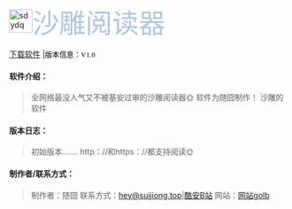 <META content="随囧,suijiong,Suijiong,bloh,App,app,酷安,基安,垃圾,我,哔哩哔哩,下载,Download,傻B,迷你世界,迷你屎界,垃圾,up,随囧啊,应用下载,Fusion app,FA,Bilibili,bilibili，比例比例,比例,apps.suibbs.online.随囧应用商店,随囧囧囧,store,应用，应用商店" name=keywords>    
<META content="随囧应用商店，随囧的App store" name=description>

        

        

<meta charset="UTF-8">

<meta http-equiv="X-UA-Compatible" content="IE=edge"> 

<meta name="viewport" content="width=device-width, initial-scale=1">

        

<img loading="aaa" src="http://image.coolapk.com/apk_logo/2020/1115/16/icon-279015-o_1en5hv9nh72llepfkr1deb1otj1v-uid-3251470@373x373.png" alt="sdydq" width="42" height="42"><font face="微软雅黑" size="7" color="#B0C4DE">沙雕阅读器</font>

<div class="AppName">

<a href="/apps/1.html">
        
        
<a href="https://golb.suijiong.top/%E6%B2%99%E9%9B%95%E9%98%85%E8%AF%BB%E5%99%A8_1.0.apk">下载软件</a> |<font face="微软雅黑" size="2" color="black">版本信息：V1.0</font>

#### 软件介绍：
 > 全网络最没人气又不被基安过审的沙雕阅读器🌞
 > 软件为随囧制作！
 > 沙雕的软件
#### 版本日志：
 > 初始版本.......
 > http：//和https：//都支持阅读🌞
#### 制作者/联系方式：
> 制作者：随囧
> 联系方式：hey@suijiong.top|[酷安](http://www.coolapk.com/u/3251470)[B站](https://space.bilibili.com/450347611?from=https://apps.suibbs.online)
> 网站：[网站](//apps.suibbs.online)[golb](//golb.suijiong.top)
#### 
